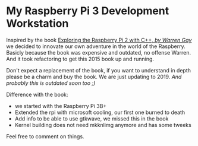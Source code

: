 # My Raspberry Pi 3 Development Workstation

Inspired by the book [Exploring the Raspberry Pi 2 with C++, *by Warren Gay*](https://www.apress.com/gp/book/9781484217382) we decided to innovate our own adventure in the world of the Raspberry. Basicly because the book was expensive and outdated, no offense Warren. And it took refactoring to get this 2015 book up and running.

Don't expect a replacement of the book, if you want to understand in depth please be a charm and buy the book. We are just updating to 2019. *And probably this is outdated soon too ;)*

Difference with the book:
- we started with the Raspberry Pi 3B+
- Extended the rpi with microsoft cooling, our first one burned to death
- Add info to be able to use gtkwave, we missed this in the book
- Kernel building does not need mkknlimg anymore and has some tweeks

Feel free to comment on things.
